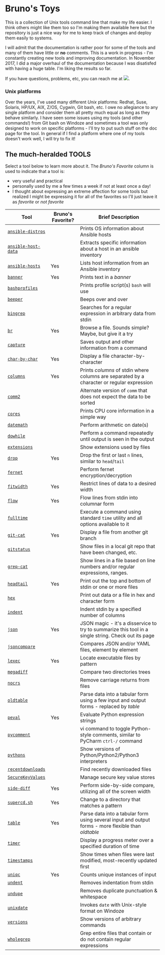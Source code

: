 # Bruno's Toys
This is a collection of Unix tools command line that make my life easier.  I think others might like them too so I'm making them available here but the repository is just a nice way for me to keep track of changes and deploy them easily to systems.

I will admit that the documentation is rather poor for some of the tools and many of them have little or **no** comments.  This is a work in progress - I'm constantly creating new tools and improving documentation.  In November 2017, I did a major overhaul of the documentation because I was disatisfed with having a huge table.  I'm liking the results so far.

If you have questions, problems, etc, you can reach me at <img src="images/email.jpg" />.

### Unix platforms

Over the years, I've used many different _Unix_ platforms: Redhat, Suse, Solaris, HP/UX, AIX, Z/OS, Cygwin, Git bash, etc.  I owe no allegiance to any single platform and consider them all pretty much equal as long as they behave similarly.  I have seen some issues using my tools (and other commands!) from Git bash on Windoze and sometimes a tool was only designed to work on specific platforms - I'll try to put such stuff on the doc page for the tool.  In general if I find a platform where one of my tools doesn't work well, I will try to fix it!

## The much-heralded TOOLS

Select a tool below to learn more about it.  The _Bruno's Favorite_ column is used to indicate that a tool is:
- very useful and practical
- personally used by me a few times a week if not at least once a day!
- I thought about expressing an extreme affection for some tools but realized I might be expressing it for all of the favorites so I'll just leave it as _favorite_ or _not favorite_

| Tool                                            | Bruno's Favorite? | Brief Description                                                                                    |
|-------------------------------------------------|-------------------|------------------------------------------------------------------------------------------------------|
| [`ansible-distros`](doc/ansible-distros.md)     |                   | Prints OS information about Ansible hosts                                                            |
| [`ansible-host-data`](doc/ansible-host-data.md) |                   | Extracts specific information about a host in an ansible inventory                                   |
| [`ansible-hosts`](doc/ansible-hosts.md)         | Yes               | Lists host information from an Ansible inventory                                                     |
| [`banner`](doc/banner.md)                       | Yes               | Prints text in a _banner_                                                                            |
| [`bashprofiles`](doc/bashprofiles.md)           |                   | Prints profile script(s) `bash` will use                                                             |
| [`beeper`](doc/beeper.md)                       |                   | Beeps over and over                                                                                  |
| [`bingrep`](doc/bingrep.md)                     |                   | Searches for a regular expression in arbitrary data from stdin                                       |
| [`br`](doc/br.md)                               | Yes               | Browse a file.  Sounds simple?  Maybe, but give it a try                                             |
| [`capture`](doc/capture.md)                     |                   | Saves output and other information from a command                                                    |
| [`char-by-char`](doc/char-by-char.md)           | Yes               | Display a file character-by-character                                                                |
| [`columns`](doc/columns.md)                     | Yes               | Prints _columns_ of stdin where columns are separated by a character or regular expression           |
| [`comm2`](doc/comm2.md)                         |                   | Alternate version of `comm` that does not expect the data to be sorted                               |
| [`cores`](doc/cores.md)                         |                   | Prints CPU core information in a simple way                                                          |
| [`datemath`](doc/datemath.md)                   |                   | Perform arithmetic on date(s)                                                                        |
| [`dowhile`](doc/dowhile.md)                     |                   | Perform a command repeatedly until output is seen in the output                                      |
| [`extensions`](doc/extensions.md)               |                   | Show extensions used by files                                                                        |
| [`drop`](doc/drop.md)                           | Yes               | Drop the first or last `n` lines, similar to `head`/`tail`                                           |
| [`fernet`](doc/fernet.md)                       |                   | Perform fernet encryption/decryption                                                                 |
| [`fitwidth`](doc/fitwidth.md)                   | Yes               | Restrict lines of data to a desired width                                                            |
| [`flow`](doc/flow.md)                           | Yes               | Flow lines from stdin into columnar form                                                             |
| [`fulltime`](doc/fulltime.md)                   |                   | Execute a command using standard `time` utility and all options available to it                      |
| [`git-cat`](doc/git-cat.md)                     | Yes               | Display a file from another git branch                                                               |
| [`gitstatus`](doc/gitstatus.md)                 |                   | Show files in a local git repo that have been changed, etc.                                          |
| [`grep-cat`](doc/grep-cat.md)                   |                   | Show lines in a file based on line numbers and/or regular expressions, ranges.                       |
| [`headtail`](doc/headtail.md)                   | Yes               | Print out the top and bottom of stdin or one or more files                                           |
| [`hex`](doc/hex.md)                             |                   | Print out data or a file in hex and character form                                                   |
| [`indent`](doc/indent.md)                       |                   | Indent stdin by a specified number of columns                                                        |
| [`json`](doc/json.md)                           | Yes               | JSON magic - it's a disservice to try to summarize this tool in a single string.  Check out its page |
| [`jsoncompare`](doc/jsoncompare.md)             |                   | Compares JSON and/or YAML files, element by element                                                  |
| [`lexec`](doc/lexec.md)                         | Yes               | Locate executable files by pattern                                                                   |
| [`megadiff`](doc/megadiff.md)                   |                   | Compare two directories trees                                                                        |
| [`nocrs`](doc/nocrs.md)                         |                   | Remove carriage returns from files                                                                   |
| [`oldtable`](doc/oldtable.md)                   |                   | Parse data into a tabular form using a few input and output forms - replaced by _table_              |
| [`peval`](doc/peval.md)                         | Yes               | Evaluate Python expression strings                                                                   |
| [`pycomment`](doc/pycomment.md)                 |                   | vi command to toggle Python-style comments, similar to PyCharm `ctrl-/` command                      |
| [`pythons`](doc/pythons.md)                     |                   | Show versions of Python/Python2/Python3 interpreters                                                 |
| [`recentdownloads`](doc/recentdownloads.md)     |                   | Find recently downloaded files                                                                       |
| [`SecureKeyValues`](doc/SecureKeyValues.md)     |                   | Manage secure key value stores                                                                       |
| [`side-diff`](doc/side-diff.md)                 | Yes               | Perform side-by-side compare, utilizing all of the screen width                                      |
| [`supercd.sh`](doc/supercd.sh.md)               | Yes               | Change to a directory that matches a pattern                                                         |
| [`table`](doc/table.md)                         | Yes               | Parse data into a tabular form using several input and output forms - more flexible than _oldtable_  |
| [`timer`](doc/timer.md)                         |                   | Display a progress meter over a specified duration of time                                           |
| [`timestamps`](doc/timestamps.md)               |                   | Show times when files were last modified, most-recently updated first                                |
| [`uniqc`](doc/uniqc.md)                         | Yes               | Counts unique instances of input                                                                     |
| [`undent`](doc/undent.md)                       |                   | Removes indentation from stdin                                                                       |
| [`undupe`](doc/undupe.md)                       |                   | Removes duplicate punctuation & whitespace                                                           |
| [`unixdate`](doc/unixdate.md)                   |                   | Invokes `date` with Unix-style format on Windoze                                                     |
| [`versions`](doc/versions.md)                   |                   | Show versions of arbitrary commands                                                                  |
| [`wholegrep`](doc/wholegrep.md)                 |                   | Grep entire files that contain or do not contain regular expressions                                 |
